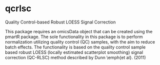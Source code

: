 # qcrlsc
Quality Control-based Robust LOESS Signal Correction

This package requires an omicsData object that can be created using the pmartR package. The sole functionality in this package is to perform normalization utilizing quality control (QC) samples, with the aim to reduce batch effects. The functionality is based on the quality control sample based robust LOESS (locally estimated scatterplot smoothing) signal correction (QC-RLSC) method described by Dunn \emph{et al}. (2011)
